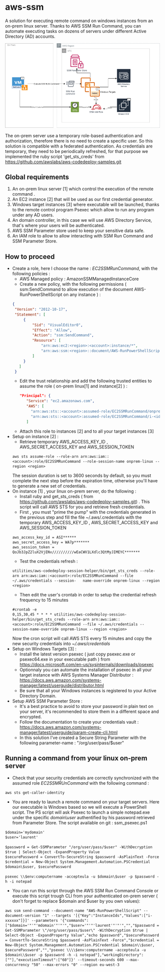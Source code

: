 # aws-ssm
A solution for executing remote command on windows instances from an on-prem linux server. Thanks to AWS SSM Run Command, you can automate executing tasks on dozens of servers under different Active Directory (AD) accounts.

![alt text](https://github.com/laurent-richer/aws-ssm/blob/master/RemoteExecutionArchitecture.png)

The on-prem server use a temporary role-based authentication and authorization, therefore there is no need to create a specific user. So this solution is compatible with a federated authentication. As credentials are temporary, they need to be periodically refreshed, for that purpose we implemented the ruby script 'get_sts_creds' from  https://github.com/awslabs/aws-codedeploy-samples.git
## Global requirements
1) An on-prem linux server [1] which control the execution of the remote command .
2) An EC2 instance [2] that will be used as our first credential generator. 
3) Windows target instances [3] where executable will be launched, thanks to the remote control program Psexec which allow to run any program under any AD users.
4) An domain controller, in this case we will use AWS Directory Service, that's where your users will be authenticated.
5) AWS SSM Parameter store used to keep your sensitive data safe.
6) An IAM role to allow to allow interacting with SSM Run Command and SSM Parameter Store. 

## How to proceed  
* Create a role, here I choose the name : *EC2SSMRunCommand*,  with the following policies :
   *   AWS Managed policy : AmazonSSMManagedInstanceCore
   *   Create a new policy, with the following permissions ( ssm:SendCommand to allow execution of the document AWS-RunPowerShellScript on any instance ) :
   ```json
   {
    "Version": "2012-10-17",
    "Statement": [
        {
            "Sid": "VisualEditor0",
            "Effect": "Allow",
            "Action": "ssm:SendCommand",
            "Resource": [
                "arn:aws:ec2:<region>:<account>:instance/*",
                "arn:aws:ssm:<region>::document/AWS-RunPowerShellScript"
            ]
        }
      ]
    } 
   ```
   * Edit the trust relationship and add the following trusted entities to assume the role ( on-prem linux[1] and instance[2] ) :
     ```json
     "Principal": {
        "Service": "ec2.amazonaws.com",
        "AWS": [
          "arn:aws:sts::<account>:assumed-role/EC2SSMRunCommand/onprem-linux",
          "arn:aws:sts::<account>:assumed-role/EC2SSMRunCommand/i-<idinstance[2]>"
        ]
     ```
    * Attach this role to instances [2] and to all your target instances [3]
* Setup on instance [2] :
  * Retrieve temporary AWS_ACCESS_KEY_ID , AWS_SECRET_ACCESS_KEY and AWS_SESSION_TOKEN
  ```
  aws sts assume-role --role-arn arn:aws:iam::<account>:role/EC2SSMRunCommand --role-session-name onprem-linux --region <region>
  ```   
  The session duration is set to 3600 seconds by default, so you must complete the next step before the expiration time, otherwise you'll have to generate a new set of credentials.
* On instance [1] , your linux on-prem server, do the following :
   * Install ruby and get_sts_creds ( from https://github.com/awslabs/aws-codedeploy-samples.git) . This script will call AWS STS for you and retrieve fresh credentials.
   * First , you must "prime the pump" with the credentials generated in the previous step and fill the file ~/.aws/.credentials with the temporary AWS_ACCESS_KEY_ID , AWS_SECRET_ACCESS_KEY and AWS_SESSION_TOKEN
   ```
   aws_access_key_id = ASI******
   aws_secret_access_key = WA7p*******
   aws_session_token =  QoJb3JpZ2luX2VjENv//////////wEaCWV1LXdlc3QtMyJIMEYC*******
   ```
   * Test the credentials refresh :
   ```
   utilities/aws-codedeploy-session-helper/bin/get_sts_creds --role-arn arn:aws:iam::<account>:role/EC2SSMRunCommand --file ~/.aws/credentials --session-   name-override onprem-linux --region <region>
   ```
   * Then edit the user's crontab in order to setup the credential refresh frequency to 15 minutes
   ```
   #crontab -e
   0,15,30,45 * * * * utilities/aws-codedeploy-session-helper/bin/get_sts_creds --role-arn arn:aws:iam::<account>:role/EC2SSMRunCommand --file ~/.aws/credentials --session-name-override onprem-linux --region <region>
   ```
   Now the cron script will call AWS STS every 15 minutes and copy the new security credentials into *~/.aws/credentials* 
* Setup on Windows Targets [3] :
   * Install the latest version psexec ( just copy psexec.exe or psexec64.exe in your executable path ) from https://docs.microsoft.com/en-us/sysinternals/downloads/psexec
   * Optionnaly you can automate the installation of psexec in all your target instance with AWS Systems Manager Distributor : https://docs.aws.amazon.com/systems-manager/latest/userguide/distributor.html
   * Be sure that all your Windows instances is registered to your Active Directory Domain.
* Setup AWS SSM Parameter Store :
  * It's a best practice to avoid to store your password in plain text on your server, it's recommended to store them in a different space and encrypted.
  * Follow the documentation to create your credentials vault : https://docs.aws.amazon.com/systems-manager/latest/userguide/param-create-cli.html 
  * In this solution I've created a Secure String Parameter with the following parameter-name : "/org/user/pass/$user"    
## Running a command from your linux on-prem server
* Check that your security credentials are correctly synchronized with the assumed role *EC2SSMRUnCommand* with the following command :
```
aws sts get-caller-identity
```
* You are ready to launch a remote command on your target servers. Here our executable is Windows based so we will execute a PowerShell script. The PS script will ask Psexec to launch a simple notepad.exe under the specific *domain\user* authentified by his password retrieved from Parameter Store. The script available on git : ssm_psexec.ps1 
```
$domain='mydomain'
$user='laurent'

$password = Get-SSMParameter "/org/user/pass/$user" -WithDecryption $true | Select-Object -ExpandProperty Value
$securePassword = ConvertTo-SecureString $password -AsPlainText -Force
$credential = New-Object System.Management.Automation.PSCredential $domain\$user, $securePassword

psexec \\$env:computername -accepteula -u $domain\$user -p $password -h -i notepad
```
* You can run this script through the AWS SSM Run Command Console or execute this script trough CLI from your authenticated on-prem server ( don't forget to replace $domain and $user by you own values):
```
aws ssm send-command --document-name "AWS-RunPowerShellScript" --document-version "1" --targets '[{"Key":"InstanceIds","Values":["i-xxxxxx"]}]' --parameters '{"commands":["$domain='"'"'mdomain'"'"'","$user='"'"'laurent'"'"'","","$password = Get-SSMParameter \"/org/user/pass/$user\" -WithDecryption $true | Select-Object -ExpandProperty Value","echo $password","$securePassword = ConvertTo-SecureString $password -AsPlainText -Force","$credential = New-Object System.Management.Automation.PSCredential $domain\\$user, $securePassword","","psexec \\\\$env:computername -accepteula -u $domain\\$user -p $password -h -i notepad"],"workingDirectory":[""],"executionTimeout":["60"]}' --timeout-seconds 600 --max-concurrency "50" --max-errors "0" --region eu-west-3
```


